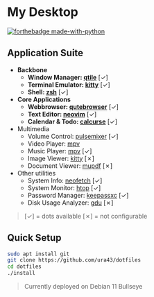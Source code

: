 # My Desktop

[![forthebadge made-with-python](http://forthebadge.com/images/badges/made-with-python.svg)](https://www.python.org/)

## Application Suite

* **Backbone**
  * **Window Manager: [qtile](https://github.com/qtile/qtile)** [✓]
  * **Terminal Emulator: [kitty](https://github.com/kovidgoyal/kitty)** [✓]
  * **Shell: [zsh](https://github.com/zsh-users/zsh)** [✓]
* **Core Applications**
  * **Webbrowser: [qutebrowser](https://github.com/qutebrowser/qutebrowser)** [✓]
  * **Text Editor: [neovim](https://github.com/neovim/neovim)** [✓]
  * **Calendar & Todo: [calcurse](https://github.com/lfos/calcurse)** [✓]
* Multimedia
  * Volume Control: [pulsemixer](https://github.com/GeorgeFilipkin/pulsemixer) [✓]
  * Video Player: [mpv](https://github.com/mpv-player/mpv)
  * Music Player: [mpv](https://github.com/mpv-player/mpv) [✓]
  * Image Viewer: [kitty](https://sw.kovidgoyal.net/kitty/kittens/icat) [✗]
  * Document Viewer: [mupdf](https://github.com/ArtifexSoftware/mupdf) [✗]
* Other utilities
  * System Info: [neofetch](https://github.com/dylanaraps/neofetch) [✓]
  * System Monitor: [htop](https://github.com/htop-dev/htop) [✓]
  * Password Manager: [keepassxc](https://github.com/keepassxreboot/keepassxc) [✓]
  * Disk Usage Analyzer: [gdu](https://github.com/dundee/gdu) [✗]

> [✓] = dots available
> [✗] = not configurable

## Quick Setup

```sh
sudo apt install git
git clone https://github.com/ura43/dotfiles
cd dotfiles
./install
```

> Currently deployed on Debian 11 Bullseye
